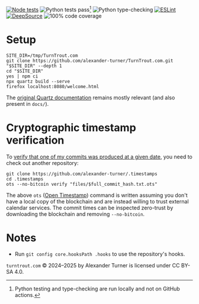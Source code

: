 [![Node tests](https://github.com/alexander-turner/TurnTrout.com/actions/workflows/node.js.yml/badge.svg)](https://github.com/alexander-turner/TurnTrout.com/actions/workflows/node.js.yml) ![Python tests pass](https://img.shields.io/badge/Python%20tests-Passing-green?style=plastic)[^python] ![Python type-checking](https://img.shields.io/badge/Python%20typechecking-Passing-green?style=plastic) [![ESLint](https://github.com/alexander-turner/TurnTrout.com/actions/workflows/eslint.yml/badge.svg)](https://github.com/alexander-turner/TurnTrout.com/actions/workflows/eslint.yml)  [![DeepSource](https://app.deepsource.com/gh/alexander-turner/TurnTrout.com.svg/?label=active+issues&show_trend=true&token=Uwx9Q68JFvapkwk26AqQzswN)](https://app.deepsource.com/gh/alexander-turner/TurnTrout.com/) ![100% code coverage](https://assets.turntrout.com/coverage-badge.svg)

# Setup

```shell
SITE_DIR=/tmp/TurnTrout.com
git clone https://github.com/alexander-turner/TurnTrout.com.git "$SITE_DIR" --depth 1
cd "$SITE_DIR"
yes | npm ci
npx quartz build --serve
firefox localhost:8080/welcome.html
```

The [original Quartz documentation](https://quartz.jzhao.xyz/) remains mostly relevant (and also present in `docs/`).

# Cryptographic timestamp verification

To [verify that one of my commits was produced at a given date](https://turntrout.com/design#finishing-touches), you need to check out another repository:

```shell
git clone https://github.com/alexander-turner/.timestamps
cd .timestamps
ots --no-bitcoin verify "files/$full_commit_hash.txt.ots" 
```

The above `ots` ([Open Timestamp](https://github.com/opentimestamps/opentimestamps-client/blob/master/README.md)) command is written assuming you don't have a local copy of the blockchain and are instead willing to trust external calendar services. The commit times can be inspected zero-trust by downloading the blockchain and removing `--no-bitcoin`.

# Notes
- Run `git config core.hooksPath .hooks` to use the repository's hooks. 

[^python]: Python testing and type-checking are run locally and not on GitHub actions.


`turntrout.com` © 2024–2025 by Alexander Turner is licensed under CC BY-SA 4.0.
